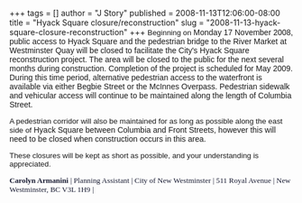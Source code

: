 +++
tags = []
author = "J Story"
published = 2008-11-13T12:06:00-08:00
title = "Hyack Square closure/reconstruction"
slug = "2008-11-13-hyack-square-closure-reconstruction"
+++
<span style="font-family:Arial;font-size:85%;"><span
style="font-size: 10pt; font-family: Arial;">Beginning on
</span></span><span style="font-family:Arial;"><span
style="font-family: Arial;">Monday 17 November 2008</span></span><span
style="font-family:Arial;"><span style="font-family: Arial;">, public
access to </span></span><span style="font-family:Arial;"><span
style="font-family: Arial;">Hyack Square</span></span><span
style="font-family:Arial;"><span style="font-family: Arial;"> and the
pedestrian bridge to the River Market at Westminster Quay will be closed
to facilitate the City's </span></span><span
style="font-family:Arial;"><span style="font-family: Arial;">Hyack
Square</span></span><span style="font-family:Arial;"><span
style="font-family: Arial;"> reconstruction project. The area will be
closed to the public for the next several months during construction.
Completion of the project is scheduled for May 2009. During this time
period, alternative pedestrian access to the waterfront is available via
either </span></span><span style="font-family:Arial;"><span
style="font-family: Arial;">Begbie Street</span></span><span
style="font-family:Arial;"><span style="font-family: Arial;"> or the
McInnes Overpass. Pedestrian sidewalk and vehicular access will continue
to be maintained along the length of </span></span><span
style="font-family:Arial;"><span style="font-family: Arial;">Columbia
Street</span></span><span style="font-family:Arial;"><span
style="font-family: Arial;">.</span></span>

<span style="font-family:Arial;font-size:85%;"><span
style="font-size: 10pt; font-family: Arial;"> </span></span>

<span style="font-family:Arial;font-size:85%;"><span
style="font-size: 10pt; font-family: Arial;">A pedestrian corridor will
also be maintained for as long as possible along the east side of
</span></span><span style="font-family:Arial;"><span
style="font-family: Arial;">Hyack Square</span></span><span
style="font-family:Arial;"><span style="font-family: Arial;"> between
</span></span><span style="font-family:Arial;"><span
style="font-family: Arial;">Columbia</span></span><span
style="font-family:Arial;"><span style="font-family: Arial;"> and Front
Streets, however this will need to be closed when construction occurs in
this area.</span></span>

<span style="font-family:Arial;font-size:85%;"><span
style="font-size: 10pt; font-family: Arial;"> </span></span>

<span style="font-family:Arial;font-size:85%;"><span
style="font-size: 10pt; font-family: Arial;">These closures will be kept
as short as possible, and your understanding is appreciated.  
  
</span></span>

**<span
style="font-family:Arial Narrow;font-size:85%;color:#181b32;"><span
style="font-size: 10pt; color: rgb(24, 27, 50); font-weight: bold;">Carolyn
Armanini</span></span>**<span
style="font-family:Arial Narrow;font-size:85%;color:#181b32;"><span
style="font-size: 10pt; color: rgb(24, 27, 50);"> | Planning Assistant |
City of </span></span><span
style="font-family:Arial Narrow;font-size:85%;color:#181b32;"><span
style="font-size: 10pt; color: rgb(24, 27, 50);">New
Westminster</span></span><span
style="font-family:Arial Narrow;font-size:85%;color:#181b32;"><span
style="font-size: 10pt; color: rgb(24, 27, 50);"> | </span></span><span
style="font-family:Arial Narrow;font-size:85%;color:#181b32;"><span
style="font-size: 10pt; color: rgb(24, 27, 50);">511 Royal
Avenue</span></span><span
style="font-family:Arial Narrow;font-size:85%;color:#181b32;"><span
style="font-size: 10pt; color: rgb(24, 27, 50);"> | </span></span><span
style="font-family:Arial Narrow;font-size:85%;color:#181b32;"><span
style="font-size: 10pt; color: rgb(24, 27, 50);">New
Westminster</span></span><span
style="font-family:Arial Narrow;font-size:85%;color:#181b32;"><span
style="font-size: 10pt; color: rgb(24, 27, 50);">, </span></span><span
style="font-family:Arial Narrow;font-size:85%;color:#181b32;"><span
style="font-size: 10pt; color: rgb(24, 27, 50);">BC</span></span><span
style="font-family:Arial Narrow;font-size:85%;color:#181b32;"><span
style="font-size: 10pt; color: rgb(24, 27, 50);"> </span></span><span
style="font-family:Arial Narrow;font-size:85%;color:#181b32;"><span
style="font-size: 10pt; color: rgb(24, 27, 50);">V3L
1H9</span></span><span
style="font-family:Arial Narrow;font-size:85%;color:#181b32;"><span
style="font-size: 10pt; color: rgb(24, 27, 50);"> |</span></span>

  
<span style="font-family:Arial;font-size:85%;"><span
style="font-size: 10pt; font-family: Arial;">  
</span></span>
